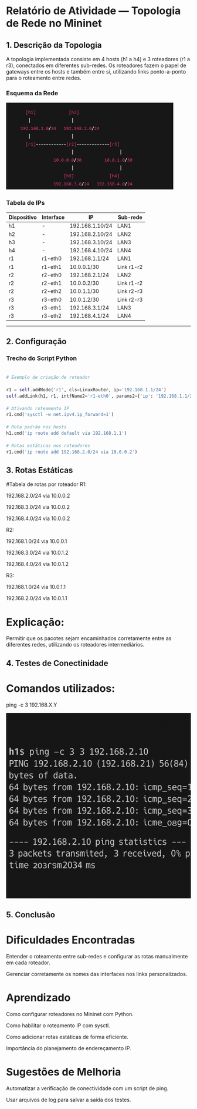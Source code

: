 # Relatório de Atividade — Topologia de Rede no Mininet

## 1. Descrição da Topologia

A topologia implementada consiste em 4 hosts (h1 a h4) e 3 roteadores (r1 a r3), conectados em diferentes sub-redes. Os roteadores fazem o papel de gateways entre os hosts e também entre si, utilizando links ponto-a-ponto para o roteamento entre redes.

### Esquema da Rede

![Topologia](topologia.png)

### Tabela de IPs

| Dispositivo | Interface     | IP              | Sub-rede         |
|-------------|---------------|------------------|------------------|
| h1          | -             | 192.168.1.10/24  | LAN1             |
| h2          | -             | 192.168.2.10/24  | LAN2             |
| h3          | -             | 192.168.3.10/24  | LAN3             |
| h4          | -             | 192.168.4.10/24  | LAN4             |
| r1          | r1-eth0       | 192.168.1.1/24   | LAN1             |
| r1          | r1-eth1       | 10.0.0.1/30      | Link r1-r2       |
| r2          | r2-eth0       | 192.168.2.1/24   | LAN2             |
| r2          | r2-eth1       | 10.0.0.2/30      | Link r1-r2       |
| r2          | r2-eth2       | 10.0.1.1/30      | Link r2-r3       |
| r3          | r3-eth0       | 10.0.1.2/30      | Link r2-r3       |
| r3          | r3-eth1       | 192.168.3.1/24   | LAN3             |
| r3          | r3-eth2       | 192.168.4.1/24   | LAN4             |

---

## 2. Configuração

### Trecho do Script Python

```python

# Exemplo de criação de roteador

r1 = self.addNode('r1', cls=LinuxRouter, ip='192.168.1.1/24')
self.addLink(h1, r1, intfName2='r1-eth0', params2={'ip': '192.168.1.1/24'})

# Ativando roteamento IP
r1.cmd('sysctl -w net.ipv4.ip_forward=1')

# Rota padrão nos hosts
h1.cmd('ip route add default via 192.168.1.1')

# Rotas estáticas nos roteadores
r1.cmd('ip route add 192.168.2.0/24 via 10.0.0.2')

```

## 3. Rotas Estáticas

#Tabela de rotas por roteador
R1:

192.168.2.0/24 via 10.0.0.2

192.168.3.0/24 via 10.0.0.2

192.168.4.0/24 via 10.0.0.2

R2:

192.168.1.0/24 via 10.0.0.1

192.168.3.0/24 via 10.0.1.2

192.168.4.0/24 via 10.0.1.2

R3:

192.168.1.0/24 via 10.0.1.1

192.168.2.0/24 via 10.0.1.1

# Explicação:
Permitir que os pacotes sejam encaminhados corretamente entre as diferentes redes, utilizando os roteadores intermediários.

## 4. Testes de Conectinidade 

# Comandos utilizados:
ping -c 3 192.168.X.Y

![Print](screenshot.png)

## 5. Conclusão

# Dificuldades Encontradas
Entender o roteamento entre sub-redes e configurar as rotas manualmente em cada roteador.

Gerenciar corretamente os nomes das interfaces nos links personalizados.

# Aprendizado

Como configurar roteadores no Mininet com Python.

Como habilitar o roteamento IP com sysctl.

Como adicionar rotas estáticas de forma eficiente.

Importância do planejamento de endereçamento IP.

# Sugestões de Melhoria

Automatizar a verificação de conectividade com um script de ping.

Usar arquivos de log para salvar a saída dos testes.
